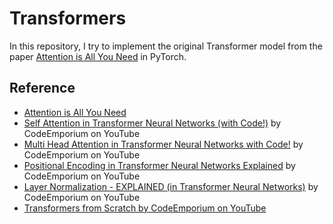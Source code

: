 # Transformers

In this repository, I try to implement the original Transformer model from the paper [Attention is All You Need](https://arxiv.org/abs/1706.03762) in PyTorch.



## Reference

- [Attention is All You Need](https://arxiv.org/abs/1706.03762)
- [Self Attention in Transformer Neural Networks (with Code!)](https://www.youtube.com/watch?v=QCJQG4DuHT0&list=PLTl9hO2Oobd97qfWC40gOSU8C0iu0m2l4&index=1) by CodeEmporium on YouTube
- [Multi Head Attention in Transformer Neural Networks with Code!](https://www.youtube.com/watch?v=HQn1QKQYXVg&list=PLTl9hO2Oobd97qfWC40gOSU8C0iu0m2l4&index=2) by CodeEmporium on YouTube
- [Positional Encoding in Transformer Neural Networks Explained](https://www.youtube.com/watch?v=ZMxVe-HK174&list=PLTl9hO2Oobd97qfWC40gOSU8C0iu0m2l4&index=3) by CodeEmporium on YouTube
- [Layer Normalization - EXPLAINED (in Transformer Neural Networks)](https://www.youtube.com/watch?v=G45TuC6zRf4&list=PLTl9hO2Oobd97qfWC40gOSU8C0iu0m2l4&index=4) by CodeEmporium on YouTube
- [Transformers from Scratch by CodeEmporium on YouTube](https://www.youtube.com/watch?v=G45TuC6zRf4&list=PLTl9hO2Oobd97qfWC40gOSU8C0iu0m2l4&index=4)
